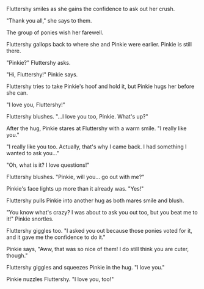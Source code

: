 Fluttershy smiles as she gains the confidence to ask out her crush.

"Thank you all," she says to them.

The group of ponies wish her farewell.

Fluttershy gallops back to where she and Pinkie were earlier. Pinkie is still there.

"Pinkie?" Fluttershy asks.

"Hi, Fluttershy!" Pinkie says.

Fluttershy tries to take Pinkie's hoof and hold it, but Pinkie hugs her before she can.

"I love you, Fluttershy!"

Fluttershy blushes. "…I love you too, Pinkie. What's up?"

After the hug, Pinkie stares at Fluttershy with a warm smile. "I really like you."

"I really like you too. Actually, that's why I came back. I had something I wanted to ask you…"

"Oh, what is it? I love questions!"

Fluttershy blushes. "Pinkie, will you… go out with me?"

Pinkie's face lights up more than it already was. "Yes!"

Fluttershy pulls Pinkie into another hug as both mares smile and blush.

"You know what's crazy? I was about to ask you out too, but you beat me to it!" Pinkie snortles.

Fluttershy giggles too. "I asked you out because those ponies voted for it, and it gave me the confidence to do it."

Pinkie says, "Aww, that was so nice of them! I do still think you are cuter, though."

Fluttershy giggles and squeezes Pinkie in the hug. "I love you."

Pinkie nuzzles Fluttershy. "I love you, too!"
